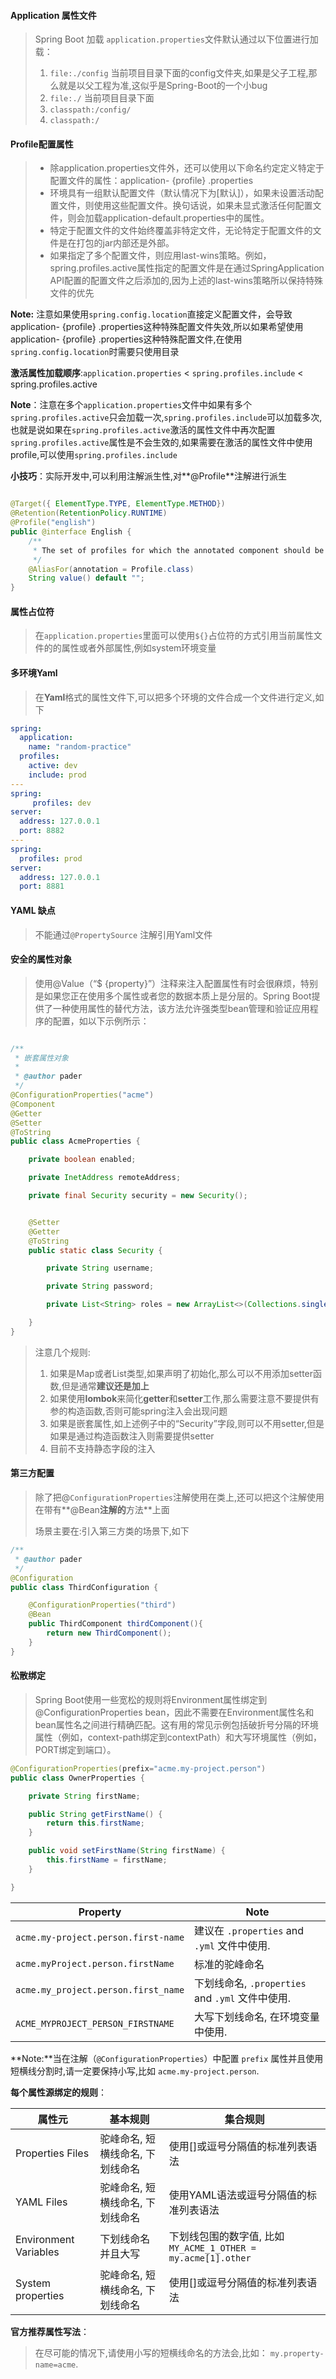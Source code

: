 #### Application 属性文件

> Spring Boot 加载 `application.properties`文件默认通过以下位置进行加载：
>
> 1. `file:./config` 当前项目目录下面的config文件夹,如果是父子工程,那么就是以父工程为准,这似乎是Spring-Boot的一个小bug
> 2. `file:./` 当前项目目录下面
> 3. `classpath:/config/`
> 4. `classpath:/`



#### Profile配置属性

> - 除application.properties文件外，还可以使用以下命名约定定义特定于配置文件的属性：application- {profile} .properties
> - 环境具有一组默认配置文件（默认情况下为[默认]），如果未设置活动配置文件，则使用这些配置文件。换句话说，如果未显式激活任何配置文件，则会加载application-default.properties中的属性。
> - 特定于配置文件的文件始终覆盖非特定文件，无论特定于配置文件的文件是在打包的jar内部还是外部。
> - 如果指定了多个配置文件，则应用last-wins策略。例如，spring.profiles.active属性指定的配置文件是在通过SpringApplication API配置的配置文件之后添加的,因为上述的last-wins策略所以保持特殊文件的优先



**Note:** 注意如果使用`spring.config.location`直接定义配置文件，会导致application- {profile} .properties这种特殊配置文件失效,所以如果希望使用application- {profile} .properties这种特殊配置文件,在使用`spring.config.location`时需要只使用目录



**激活属性加载顺序**:`application.properties` < `spring.profiles.include` < spring.profiles.active



**Note**：注意在多个`application.properties`文件中如果有多个`spring.profiles.active`只会加载一次,`spring.profiles.include`可以加载多次,也就是说如果在`spring.profiles.active`激活的属性文件中再次配置`spring.profiles.active`属性是不会生效的,如果需要在激活的属性文件中使用profile,可以使用`spring.profiles.include`



**小技巧**：实际开发中,可以利用注解派生性,对**@Profile**注解进行派生

```java

@Target({ ElementType.TYPE, ElementType.METHOD})
@Retention(RetentionPolicy.RUNTIME)
@Profile("english")
public @interface English {
    /**
     * The set of profiles for which the annotated component should be registered.
     */
    @AliasFor(annotation = Profile.class)
    String value() default "";
}
```





#### 属性占位符

> 在`application.properties`里面可以使用`${}`占位符的方式引用当前属性文件的的属性或者外部属性,例如system环境变量



#### 多环境Yaml

> 在**Yaml**格式的属性文件下,可以把多个环境的文件合成一个文件进行定义,如下

```yaml
spring:
  application:
    name: "random-practice"
  profiles:
    active: dev
    include: prod
---
spring:
     profiles: dev
server:
  address: 127.0.0.1
  port: 8882
---
spring:
  profiles: prod
server:
  address: 127.0.0.1
  port: 8881
```



#### YAML 缺点

> 不能通过`@PropertySource` 注解引用Yaml文件

#### 安全的属性对象

> 使用@Value（“$ {property}”）注释来注入配置属性有时会很麻烦，特别是如果您正在使用多个属性或者您的数据本质上是分层的。Spring Boot提供了一种使用属性的替代方法，该方法允许强类型bean管理和验证应用程序的配置，如以下示例所示：

```java

/**
 * 嵌套属性对象
 *
 * @author pader
 */
@ConfigurationProperties("acme")
@Component
@Getter
@Setter
@ToString
public class AcmeProperties {

    private boolean enabled;

    private InetAddress remoteAddress;

    private final Security security = new Security();


    @Setter
    @Getter
    @ToString
    public static class Security {

        private String username;

        private String password;

        private List<String> roles = new ArrayList<>(Collections.singleton("USER"));

    }
}
```

> 注意几个规则:
>
> 1. 如果是Map或者List类型,如果声明了初始化,那么可以不用添加setter函数,但是通常**建议还是加上**
> 2. 如果使用**lombok**来简化**getter**和**setter**工作,那么需要注意不要提供有参的构造函数,否则可能spring注入会出现问题
> 3. 如果是嵌套属性,如上述例子中的“Security”字段,则可以不用setter,但是如果是通过构造函数注入则需要提供setter
> 4. 目前不支持静态字段的注入

#### 第三方配置

> 除了把@`ConfigurationProperties`注解使用在类上,还可以把这个注解使用在带有**@Bean**注解的**方法**上面
>
> 场景主要在:引入第三方类的场景下,如下

```java
/**
 * @author pader
 */
@Configuration
public class ThirdConfiguration {

    @ConfigurationProperties("third")
    @Bean
    public ThirdComponent thirdComponent(){
        return new ThirdComponent();
    }
}
```
#### 松散绑定

> Spring Boot使用一些宽松的规则将Environment属性绑定到@ConfigurationProperties bean，因此不需要在Environment属性名和bean属性名之间进行精确匹配。这有用的常见示例包括破折号分隔的环境属性（例如，context-path绑定到contextPath）和大写环境属性（例如，PORT绑定到端口）。

```java
@ConfigurationProperties(prefix="acme.my-project.person")
public class OwnerProperties {

	private String firstName;

	public String getFirstName() {
		return this.firstName;
	}

	public void setFirstName(String firstName) {
		this.firstName = firstName;
	}

}
```



| Property                            | Note                                             |
| ----------------------------------- | ------------------------------------------------ |
| `acme.my-project.person.first-name` | 建议在 `.properties` and `.yml` 文件中使用.      |
| `acme.myProject.person.firstName`   | 标准的驼峰命名                                   |
| `acme.my_project.person.first_name` | 下划线命名, `.properties` and `.yml` 文件中使用. |
| `ACME_MYPROJECT_PERSON_FIRSTNAME`   | 大写下划线命名, 在环境变量中使用.                |

**Note:**当在注解（`@ConfigurationProperties`）中配置 `prefix` 属性并且使用短横线分割时,请一定要保持小写,比如 `acme.my-project.person`.

**每个属性源绑定的规则**：

| 属性元                | 基本规则                          | 集合规则                                                     |
| --------------------- | --------------------------------- | ------------------------------------------------------------ |
| Properties Files      | 驼峰命名, 短横线命名,  下划线命名 | 使用[]或逗号分隔值的标准列表语法                             |
| YAML Files            | 驼峰命名, 短横线命名,  下划线命名 | 使用YAML语法或逗号分隔值的标准列表语法                       |
| Environment Variables | 下划线命名并且大写                | 下划线包围的数字值, 比如`MY_ACME_1_OTHER = my.acme[1].other` |
| System properties     | 驼峰命名, 短横线命名,  下划线命名 | 使用[]或逗号分隔值的标准列表语法                             |

**官方推荐属性写法**：

> 在尽可能的情况下,请使用小写的短横线命名的方法会,比如： `my.property-name=acme`.
